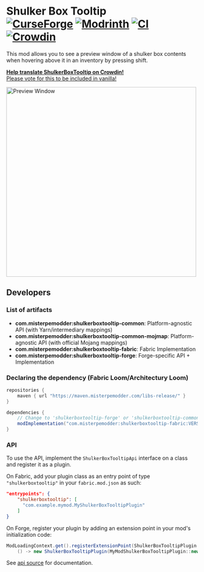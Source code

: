 Shulker Box Tooltip  
[![CurseForge](http://cf.way2muchnoise.eu/full_315811_downloads.svg)](https://minecraft.curseforge.com/projects/shulkerboxtooltip)
[![Modrinth](https://img.shields.io/modrinth/dt/2M01OLQq?color=1bd96a&label=modrinth%20downloads)](https://modrinth.com/mod/shulkerboxtooltip)
[![CI](https://github.com/MisterPeModder/ShulkerBoxTooltip/workflows/Main/badge.svg)](https://github.com/MisterPeModder/ShulkerBoxTooltip/actions?query=workflow%3AMain)
[![Crowdin](https://badges.crowdin.net/shulkerboxtooltip/localized.svg)](https://crowdin.com/project/shulkerboxtooltip)
=========================

This mod allows you to see a preview window of a shulker box contents when hovering above it in an inventory by pressing shift.

**[Help translate ShulkerBoxTooltip on Crowdin!](https://crowdin.com/project/shulkerboxtooltip)**  
[Please vote for this to be included in vanilla!](https://feedback.minecraft.net/hc/en-us/community/posts/360074507051-shulker-boxes-should-have-the-new-bundle-interface)

<img src="https://i.imgur.com/4JAmlAz.png" alt="Preview Window" width="500" />

## Developers

### List of artifacts
- **com.misterpemodder:shulkerboxtooltip-common**: Platform-agnostic API (with Yarn/intermediary mappings)
- **com.misterpemodder:shulkerboxtooltip-common-mojmap**: Platform-agnostic API (with official Mojang mappings)
- **com.misterpemodder:shulkerboxtooltip-fabric**: Fabric Implementation
- **com.misterpemodder:shulkerboxtooltip-forge**: Forge-specific API + Implementation

### Declaring the dependency (Fabric Loom/Architectury Loom)
```gradle
repositories {
    maven { url "https://maven.misterpemodder.com/libs-release/" }
}

dependencies {
    // Change to 'shulkerboxtooltip-forge' or 'shulkerboxtooltip-common' depending on the artifact
    modImplementation("com.misterpemodder:shulkerboxtooltip-fabric:VERSION") { transitive false }
}
```

### API
To use the API, implement the `ShulkerBoxTooltipApi` interface on a class and register it as a plugin.

On Fabric, add your plugin class as an entry point of type `"shulkerboxtooltip"` in your `fabric.mod.json` as such:
```json
"entrypoints": {
    "shulkerboxtooltip": [
      "com.example.mymod.MyShulkerBoxTooltipPlugin"
    ]
}
```

On Forge, register your plugin by adding an extension point in your mod's initialization code:
```java
ModLoadingContext.get().registerExtensionPoint(ShulkerBoxTooltipPlugin.class,
    () -> new ShulkerBoxTooltipPlugin(MyModShulkerBoxTooltipPlugin::new));
```

See [api source](https://github.com/MisterPeModder/ShulkerBoxTooltip/blob/1.19/common/src/main/java/com/misterpemodder/shulkerboxtooltip/api/ShulkerBoxTooltipApi.java) for documentation.
